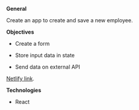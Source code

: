 **General** 

Create an app to create and save a new employee.

**Objectives**

- Create a form

- Store input data in state

- Send data on external API

[Netlify link](https://objective-wing-db4220.netlify.com/).

**Technologies**

- React
